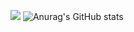 ![](https://github-readme-stats.vercel.app/api/top-langs/?username=ca7vin&theme=transparent&hide_langs_below=8)
![Anurag's GitHub stats](https://github-readme-stats.vercel.app/api?username=ca7vin&show_icons=true&theme=transparent)

